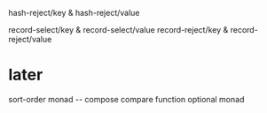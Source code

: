 hash-reject/key & hash-reject/value

record-select/key & record-select/value
record-reject/key & record-reject/value

# later

sort-order monad -- compose compare function
optional monad

